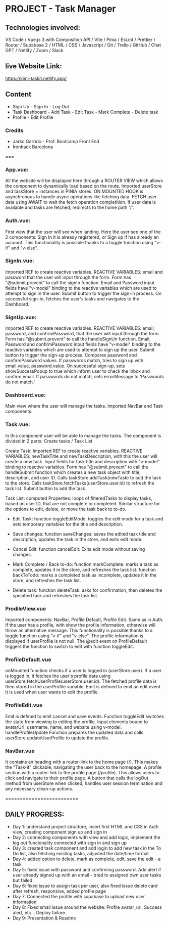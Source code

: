 # PROJECT - Task Manager

## Technologies involved:

VS Code / Vue.js 3 with Composition API / Vite / Pinia / EsLint / Prettier / Router / Supabase 2 / HTML / CSS / Javascript / Git / Trello / GitHub / Chat GPT / Netlify / Zoom / Slack

## live Website Link:

https://kimi-taskit.netlify.app/

## Content

- Sign Up - Sign In - Log Out
- Task Dashboard - Add Task - Edit Task - Mark Complete - Delete task
- Profile - Edit Profile

### Credits

- Jarko Garrido - Prof. Bootcamp Front End
- Ironhack Barcelona

===

### App.vue:

All the website will be displayed here through a ROUTER VIEW which allows the component to dynamically load based on the route.
Imported userStore and taskStore = instances in PINIA stores.
ON MOUNTED HOOK is asynchronous to handle async operations like fetching data.
FETCH user data using AWAIT to wait the fetch operation completition.
If user data is available and tasks are fetched, redirects to the home path '/'.


### Auth.vue:

First view that the user will see when landing. Here the user see one of the 2 components: Sign In it is already registered, or Sign up if has already an account. This functionality is possible thanks to a toggle function using "v-if" and "v-else".


### SignIn.vue:

Imported REF to create reactive variables.
REACTIVE VARIABLES: email and password that the user will input through the form.
Form has "@submit.prevent" to call the signIn function.
Email and Password input fields have "v-model" binding to the reactive variables which are used to attempt to sign in the user.
Submit button to trigger the sign-in process.
On successful sign-in, fetches the user's tasks and navigates to the Dashboard.


### SignUp.vue:

Imported REF to create reactive variables.
REACTIVE VARIABLES: email, password, and confirmPassword, that the user will input through the form.
Form has "@submit.prevent" to call the handleSignUn function.
Email, Password and confirmPassword input fields have "v-model" binding to the reactive variables which are used to attempt to sign up the user.
Submit button to trigger the sign-up process.
Compares password and confirmPassword values. If passwords match, tries to sign up with email.value, password.value.
On successful sign-up, sets showSuccessPopup to true which inform user to check the inbox and confirm email.
If passwords do not match, sets errorMessage to 'Passwords do not match.'


### Dashboard.vue:

Main view where the user will manage the tasks.
Imported NavBar and Task components.


### Task.vue:

In this component user will be able to manage the tasks.
The component is divided in 2 parts: Create tasks / Task List

Create Task:
Imported REF to create reactive variables.
REACTIVE VARIABLES: newTaskTitle and newTaskDescription, with this the user will create a new task.
Input fields for task title and description with "v-model" binding to reactive variables.
Form has "@submit.prevent" to call the handleSubmit function which creates a new task object with title, description, and user ID. Calls taskStore.addTask(newTask) to add the task to the store. Calls taskStore.fetchTasks(userStore.user.id) to refresh the task list.
Submit button to add the task.

Task List:
computed Properties: loops of filteredTasks to display tasks, based on user ID, that are not complete or completed.
Similar structure for the options to edit, delete, or move the task back to to-do.

- Edit Task:
function toggleEditMode: toggles the edit mode for a task and sets temporary variables for the title and description.

- Save changes:
function saveChanges: saves the edited task title and description, updates the task in the store, and exits edit mode.

- Cancel Edit:
function cancelEdit: Exits edit mode without saving changes.

- Mark Complete / Back to-do:
function markComplete: marks a task as complete, updates it in the store, and refreshes the task list.
function backToTodo: marks a completed task as incomplete, updates it in the store, and refreshes the task list.

- Delete task:
function deleteTask: asks for confirmation, then deletes the specified task and refreshes the task list.


### ProdileView.vue

Imported components: NavBar, Profile Default, Profile Edit.
Same as in Auth. If the user has a profile, with show the profile information, otherwise will throw an alternative message. This functionality is possible thanks to a toggle function using "v-if" and "v-else". The profile information is displayed if userProfile is not null.
The @edit event on ProfileDefault triggers the function to switch to edit with function toggleEdit.

### ProfileDefault.vue

onMounted function checks if a user is logged in (userStore.user).
If a user is logged in, it fetches the user's profile data using userStore.fetchUserProfile(userStore.user.id).
The fetched profile data is then stored in the userProfile variable.
Emit is defined to emit an edit event. It is used when user wants to edit the profile.

### ProfileEdit.vue

Emit is defined to emit cancel and save events. 
Function toggleEdit switches the state from viewing to editing the profile.
Input elements bound to avatarUrl, username, name, and website using v-model.
handleProfileUpdate Function prepares the updated data and calls userStore.updateUserProfile to update the profile.

### NavBar.vue

It contains an heading with a router-link to the home page (/). This makes the "Task-it" clickable, navigating the user back to the homepage.
A profile section with a router-link to the profile page (/profile). This allows users to click and navigate to their profile page.
A button that calls the logOut method from userStore when clicked, handles user session termination and any necessary clean-up actions.

=========================

## DAILY PROGRESS:

- Day 1: understand project structure, insert first HTML and CSS in Auth view, creating component sign up and sign in
- Day 2: connecting components with view and add logic, implement the log out funcionality connected with sign in and sign up
- Day 3: created task component and add login to add new task in the To Do list, also fetching existing tasks, adjusted the date/time format
- Day 4: added option to delete, mark as complete, edit, save the edit - a task
- Day 5: fixed issue with password and confirming password. Add alert if user already signed up with an email - tried to assigned own user tasks but failed
- Day 6: fixed issue to assign task per user, also fixed issue delete card after refresh, responsive, added profile page
- Day 7: Connected the profile with supabase to upload new user information 
- Day 8: Fixed small issue around the website: Profile avatar_url, Success alert, etc... Deploy failure.
- Day 9: Presentation & Readme